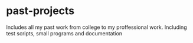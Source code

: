 # past-projects
Includes all my past work from college to my proffessional work. Including test scripts, small programs and documentation
